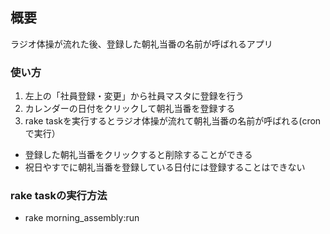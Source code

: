 ## 概要
ラジオ体操が流れた後、登録した朝礼当番の名前が呼ばれるアプリ

### 使い方
1. 左上の「社員登録・変更」から社員マスタに登録を行う
1. カレンダーの日付をクリックして朝礼当番を登録する
1. rake taskを実行するとラジオ体操が流れて朝礼当番の名前が呼ばれる(cronで実行）

* 登録した朝礼当番をクリックすると削除することができる
* 祝日やすでに朝礼当番を登録している日付には登録することはできない

### rake taskの実行方法
+ rake morning_assembly:run
